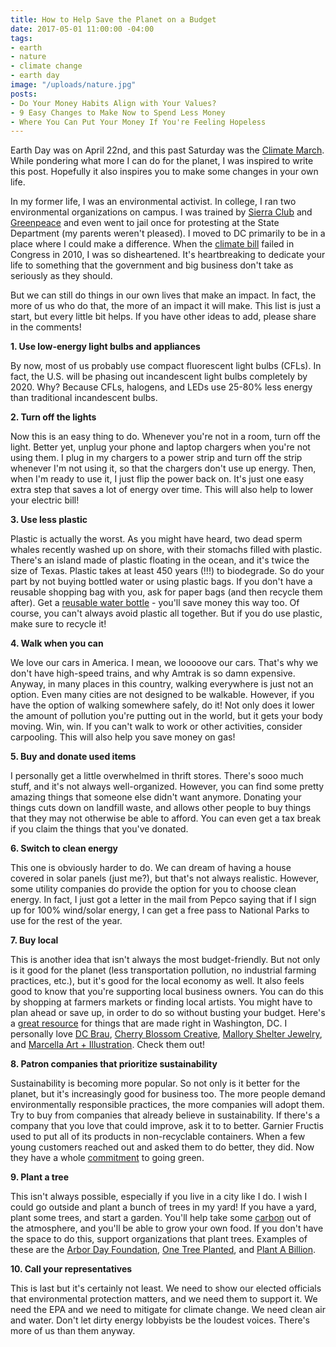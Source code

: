 ```yaml
---
title: How to Help Save the Planet on a Budget
date: 2017-05-01 11:00:00 -04:00
tags:
- earth
- nature
- climate change
- earth day
image: "/uploads/nature.jpg"
posts:
- Do Your Money Habits Align with Your Values?
- 9 Easy Changes to Make Now to Spend Less Money
- Where You Can Put Your Money If You're Feeling Hopeless
---
```


Earth Day was on April 22nd, and this past Saturday was the [Climate March](https://peoplesclimate.org/). While pondering what more I can do for the planet, I was inspired to write this post. Hopefully it also inspires you to make some changes in your own life.

In my former life, I was an environmental activist. In college, I ran two environmental organizations on campus. I was trained by [Sierra Club](sierraclub.org) and [Greenpeace](greenpeace.org) and even went to jail once for protesting at the State Department (my parents weren't pleased). I moved to DC primarily to be in a place where I could make a difference. When the [climate bill](https://www.c2es.org/federal/congress/111/acesa) failed in Congress in 2010, I was so disheartened. It's heartbreaking to dedicate your life to something that the government and big business don't take as seriously as they should.

But we can still do things in our own lives that make an impact. In fact, the more of us who do that, the more of an impact it will make. This list is just a start, but every little bit helps. If you have other ideas to add, please share in the comments!

**1. Use low-energy light bulbs and appliances**

By now, most of us probably use compact fluorescent light bulbs (CFLs). In fact, the U.S. will be phasing out incandescent light bulbs completely by 2020. Why? Because CFLs, halogens, and LEDs use 25-80% less energy than traditional incandescent bulbs. 

**2. Turn off the lights**

Now this is an easy thing to do. Whenever you're not in a room, turn off the light. Better yet, unplug your phone and laptop chargers when you're not using them. I plug in my chargers to a power strip and turn off the strip whenever I'm not using it, so that the chargers don't use up energy. Then, when I'm ready to use it, I just flip the power back on. It's just one easy extra step that saves a lot of energy over time. This will also help to lower your electric bill!

**3. Use less plastic**

Plastic is actually the worst. As you might have heard, two dead sperm whales recently washed up on shore, with their stomachs filled with plastic. There's an island made of plastic floating in the ocean, and it's twice the size of Texas. Plastic takes at least 450 years (!!!) to biodegrade. So do your part by not buying bottled water or using plastic bags. If you don't have a reusable shopping bag with you, ask for paper bags (and then recycle them after). Get a [reusable water bottle](http://gizmodo.com/9-reusable-water-bottles-recommended-by-gizmodos-staff-1705555097) - you'll save money this way too. Of course, you can't always avoid plastic all together. But if you do use plastic, make sure to recycle it!

**4. Walk when you can**

We love our cars in America. I mean, we looooove our cars. That's why we don't have high-speed trains, and why Amtrak is so damn expensive. Anyway, in many places in this country, walking everywhere is just not an option. Even many cities are not designed to be walkable. However, if you have the option of walking somewhere safely, do it! Not only does it lower the amount of pollution you're putting out in the world, but it gets your body moving. Win, win. If you can't walk to work or other activities, consider carpooling. This will also help you save money on gas!

**5. Buy and donate used items**

I personally get a little overwhelmed in thrift stores. There's sooo much stuff, and it's not always well-organized. However, you can find some pretty amazing things that someone else didn't want anymore. Donating your things cuts down on landfill waste, and allows other people to buy things that they may not otherwise be able to afford. You can even get a tax break if you claim the things that you've donated.

**6. Switch to clean energy**

This one is obviously harder to do. We can dream of having a house covered in solar panels (just me?), but that's not always realistic. However, some utility companies do provide the option for you to choose clean energy. In fact, I just got a letter in the mail from Pepco saying that if I sign up for 100% wind/solar energy, I can get a free pass to National Parks to use for the rest of the year.

**7. Buy local**

This is another idea that isn't always the most budget-friendly. But not only is it good for the planet (less transportation pollution, no industrial farming practices, etc.), but it's good for the local economy as well. It also feels good to know that you're supporting local business owners. You can do this by shopping at farmers markets or finding local artists. You might have to plan ahead or save up, in order to do so without busting your budget. Here's a [great resource](http://www.thisismadeindc.com/) for things that are made right in Washington, DC. I personally love [DC Brau](http://www.dcbrau.com/), [Cherry Blossom Creative](http://cherryblossomcreative.com/), [Mallory Shelter Jewelry](https://malloryshelterjewelry.com/), and [Marcella Art \+ Illustration](http://marcellakriebel.com/). Check them out!

**8. Patron companies that prioritize sustainability**

Sustainability is becoming more popular. So not only is it better for the planet, but it's increasingly good for business too. The more people demand environmentally responsible practices, the more companies will adopt them. Try to buy from companies that already believe in sustainability. If there's a company that you love that could improve, ask it to to better. Garnier Fructis used to put all of its products in non-recyclable containers. When a few young customers reached out and asked them to do better, they did. Now they have a whole [commitment](http://www.garnierusa.com/garnier-green.aspx) to going green.

**9. Plant a tree**

This isn't always possible, especially if you live in a city like I do. I wish I could go outside and plant a bunch of trees in my yard! If you have a yard, plant some trees, and start a garden. You'll help take some [carbon](https://www.arborday.org/media/print/documents/10reasons/7X10.pdf) out of the atmosphere, and you'll be able to grow your own food. If you don't have the space to do this, support organizations that plant trees. Examples of these are the [Arbor Day Foundation](https://www.arborday.org/), [One Tree Planted](https://onetreeplanted.org/), and [Plant A Billion](http://www.plantabillion.org/).

**10. Call your representatives**

This is last but it's certainly not least. We need to show our elected officials that environmental protection matters, and we need them to support it. We need the EPA and we need to mitigate for climate change. We need clean air and water. Don't let dirty energy lobbyists be the loudest voices. There's more of us than them anyway.